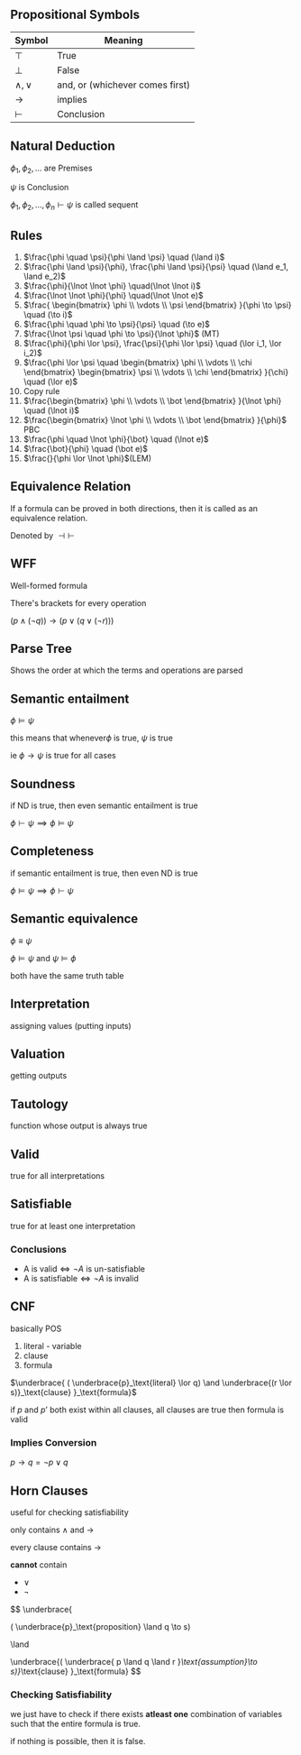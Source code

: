 ## Propositional Symbols

| Symbol        | Meaning                         |
| ------------- | ------------------------------- |
| $\top$        | True                            |
| $\bot$        | False                           |
| $\land, \lor$ | and, or (whichever comes first) |
| $\to$         | implies                         |
| $\vdash$      | Conclusion                      |

## Natural Deduction

$\phi_1, \phi_2, \dots$ are Premises

$\psi$ is Conclusion

$\phi_1, \phi_2, \dots, \phi_n \vdash\psi$ is called sequent

## Rules

1. $\frac{\phi \quad \psi}{\phi \land \psi} \quad (\land i)$
2. $\frac{\phi \land \psi}{\phi}, \frac{\phi \land \psi}{\psi} \quad (\land e_1, \land e_2)$
3. $\frac{\phi}{\lnot \lnot \phi} \quad(\lnot \lnot i)$
4. $\frac{\lnot \lnot \phi}{\phi} \quad(\lnot \lnot e)$
5. $\frac{ 
   \begin{bmatrix} \phi \\ \vdots \\ \psi
   \end{bmatrix}
   }{\phi \to \psi} \quad (\to i)$
6. $\frac{\phi \quad \phi \to \psi}{\psi} \quad (\to e)$
7. $\frac{\lnot \psi \quad \phi \to \psi}{\lnot \phi}$ (MT)
8. $\frac{\phi}{\phi \lor \psi}, \frac{\psi}{\phi \lor \psi} \quad (\lor i_1, \lor i_2)$
9. $\frac{\phi \lor \psi \quad 
   \begin{bmatrix}
   \phi \\ \vdots \\ \chi
   \end{bmatrix}
   \begin{bmatrix}
   \psi \\ \vdots \\ \chi
   \end{bmatrix}
   }{\chi} \quad (\lor e)$
10. Copy rule
11. $\frac{\begin{bmatrix}
    \phi \\ \vdots \\ \bot
    \end{bmatrix}
    }{\lnot \phi} \quad (\lnot i)$
12. $\frac{\begin{bmatrix}
    \lnot \phi \\ \vdots \\ \bot
    \end{bmatrix}
    }{\phi}$ PBC
13. $\frac{\phi \quad \lnot \phi}{\bot} \quad (\lnot e)$
14. $\frac{\bot}{\phi} \quad (\bot e)$
15. $\frac{}{\phi \lor \lnot \phi}$(LEM)

## Equivalence Relation

If a formula can be proved in both directions, then it is called as an equivalence relation.

Denoted by $\dashv \vdash$

## WFF

Well-formed formula

There's brackets for every operation

$(p \land (\lnot q)) \to (p \lor (q \lor (\lnot r) ))$

## Parse Tree

Shows the order at which the terms and operations are parsed

## Semantic entailment

$\phi \models \psi$

this means that whenever$\phi$ is true, $\psi$ is true

ie $\phi \to \psi$ is true for all cases

## Soundness

if ND is true, then even semantic entailment is true

$\phi \vdash \psi \implies \phi \models \psi$

## Completeness

if semantic entailment is true, then even ND is true

$\phi \models \psi \implies \phi \vdash \psi$

## Semantic equivalence

$\phi \equiv \psi$

$\phi \models \psi$ and $\psi \models \phi$

both have the same truth table

## Interpretation

assigning values (putting inputs)

## Valuation

getting outputs

## Tautology

function whose output is always true

## Valid

true for all interpretations

## Satisfiable

true for at least one interpretation

### Conclusions

- A is valid$\iff \lnot A$ is un-satisfiable
- A is satisfiable$\iff \lnot A$ is invalid

## CNF

basically POS

1. literal - variable
2. clause
3. formula

$\underbrace{ ( \underbrace{p}_\text{literal} \lor q) \and \underbrace{(r \lor s)}_\text{clause}  }_\text{formula}$

if $p$ and $p’$ both exist within all clauses, all clauses are true
then formula is valid

### Implies Conversion

$p \to q = \lnot p \lor q$

## Horn Clauses

useful for checking satisfiability

only contains $\land$ and $\to$

every clause contains $\to$

**cannot** contain

- $\lor$
- $\lnot$

$$
\underbrace{ 

( \underbrace{p}_\text{proposition} \land q \to s) 

\land 

\underbrace{(
\underbrace{ p \land q \land r }_\text{assumption}\to s)}_\text{clause}
}_\text{formula}
$$

### Checking Satisfiability

we just have to check if there exists **atleast one** combination of variables such that the entire formula is true.

if nothing is possible, then it is false.

